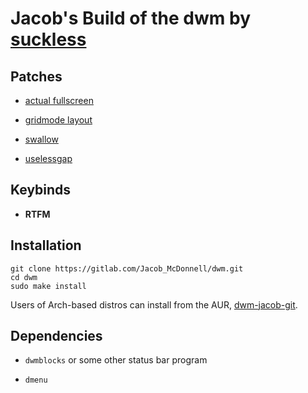 # Jacob's Build of the dwm by [suckless](https://dwm.suckless.org)

## Patches

- [actual fullscreen](https://dwm.suckless.org/patches/actualfullscreen/)

- [gridmode layout](https://dwm.suckless.org/patches/gridmode/)

- [swallow](https://dwm.suckless.org/patches/swallow/)

- [uselessgap](https://dwm.suckless.org/patches/uselessgap/)

## Keybinds

- **RTFM**

## Installation

```shell
git clone https://gitlab.com/Jacob_McDonnell/dwm.git
cd dwm
sudo make install
```

Users of Arch-based distros can install from the AUR, [dwm-jacob-git](https://aur.archlinux.org/packages/dwm-jacob-git/).

## Dependencies

- `dwmblocks` or some other status bar program

- `dmenu`
